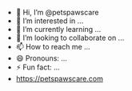 - 👋 Hi, I’m @petspawscare
- 👀 I’m interested in ...
- 🌱 I’m currently learning ...
- 💞️ I’m looking to collaborate on ...
- 📫 How to reach me ...
- 😄 Pronouns: ...
- ⚡ Fun fact: ...
- https://petspawscare.com

<!---
petspawscare/petspawscare is a ✨ special ✨ repository because its `README.md` (this file) appears on your GitHub profile.
You can click the Preview link to take a look at your changes.
--->
